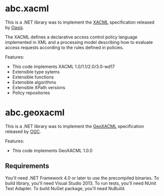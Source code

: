 # abc.xacml

This is a .NET library was to implement the [XACML](http://www.oasis-open.org/committees/tc_home.php?wg_abbrev=xacml) specification released by [Oasis](http://www.oasis-open.org/home/index.php). 

The XACML defines a declarative access control policy language implemented in XML and a processing model describing how to evaluate access requests according to the rules defined in policies. 

Features:
* This code implements XACML 1.0/1.1/2.0/3.0-wd17
* Extensible type sytems
* Extensible functions
* Extensible algorithms
* Extensible XPath versions
* Policy repositories

# abc.geoxacml
This is a .NET library was to implement the [GeoXACML](http://www.opengeospatial.org/standards/geoxacml) specification released by [OGC](http://www.opengeospatial.org/).

Features:
* This code implements GeoXACML 1.0.0

## Requirements
You'll need .NET Framework 4.0 or later to use the precompiled binaries. To build library, you'll need Visual Studio 2013. To run tests, you'll need NUnit Test Adapter. To build NuGet package, you'll nead NuBuild. 
